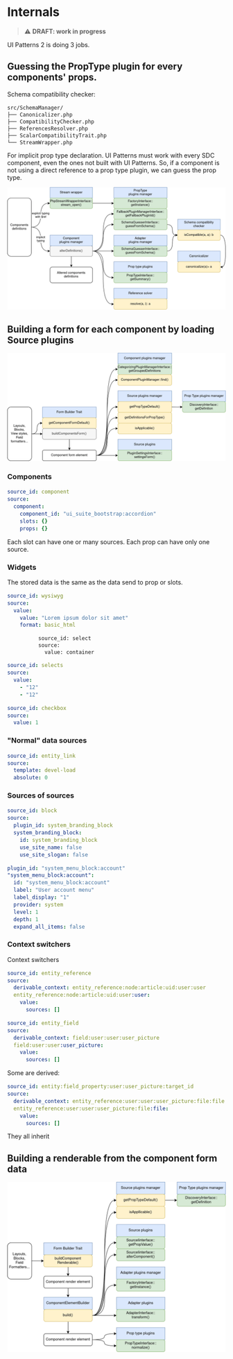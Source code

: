 # Internals

> ⚠️ **DRAFT: work in progress**

UI Patterns 2 is doing 3 jobs.

## Guessing the PropType plugin for every components' props.

Schema compatibility checker:

```
src/SchemaManager/
├── Canonicalizer.php
├── CompatibilityChecker.php
├── ReferencesResolver.php
├── ScalarCompatibilityTrait.php
└── StreamWrapper.php
```

For implicit prop type declaration. UI Patterns must work with every SDC component, even the ones not built with UI Patterns. So, if a component is not using a direct reference to a prop type plugin, we can guess the prop type.

![](images/internals-1.webp)

## Building a form for each component by loading Source plugins

![](images/internals-2.webp)

### Components

```yaml
source_id: component
source:
  component:
    component_id: "ui_suite_bootstrap:accordion"
    slots: {}
    props: {}
```

Each slot can have one or many sources. Each prop can have only one source.

### Widgets

The stored data is the same as the data send to prop or slots.

```yaml
source_id: wysiwyg
source:
  value:
    value: "Lorem ipsum dolor sit amet"
    format: basic_html
```

```
          source_id: select
          source:
            value: container
```

```yaml
source_id: selects
source:
  value:
    - "12"
    - "12"
```

```yaml
source_id: checkbox
source:
  value: 1
```

### "Normal" data sources

```yaml
source_id: entity_link
source:
  template: devel-load
  absolute: 0
```

### Sources of sources

```yaml
source_id: block
source:
  plugin_id: system_branding_block
  system_branding_block:
    id: system_branding_block
    use_site_name: false
    use_site_slogan: false
```

```yaml
plugin_id: "system_menu_block:account"
"system_menu_block:account":
  id: "system_menu_block:account"
  label: "User account menu"
  label_display: "1"
  provider: system
  level: 1
  depth: 1
  expand_all_items: false
```

### Context switchers

Context switchers

```yaml
source_id: entity_reference
source:
  derivable_context: entity_reference:node:article:uid:user:user
  entity_reference:node:article:uid:user:user:
    value:
      sources: []
```

```yaml
source_id: entity_field
source:
  derivable_context: field:user:user:user_picture
  field:user:user:user_picture:
    value:
      sources: []
```

Some are derived:

```yaml
source_id: entity:field_property:user:user_picture:target_id
source:
  derivable_context: entity_reference:user:user:user_picture:file:file
  entity_reference:user:user:user_picture:file:file:
    value:
      sources: []
```

They all inherit

## Building a renderable from the component form data

![](images/internals-3.webp)
